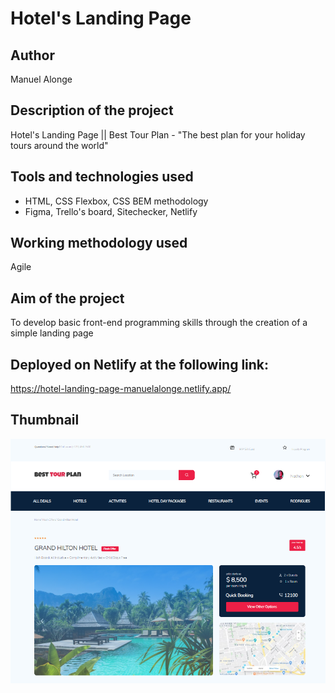 # Hotel's Landing Page

## Author

Manuel Alonge

## Description of the project

Hotel's Landing Page || Best Tour Plan - "The best plan for your holiday tours around the world"

## Tools and technologies used

* HTML, CSS Flexbox, CSS BEM methodology
* Figma, Trello's board, Sitechecker, Netlify

## Working methodology used

Agile

## Aim of the project

To develop basic front-end programming skills through the creation of a simple landing page

## Deployed on Netlify at the following link:

https://hotel-landing-page-manuelalonge.netlify.app/

## Thumbnail

![](images/github/thumbnail.jpg)
